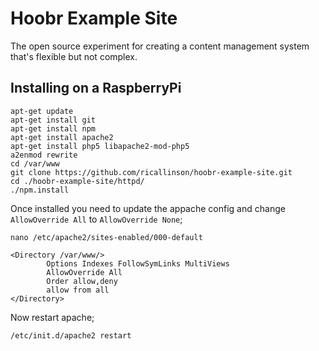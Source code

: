 # Hoobr Example Site

The open source experiment for creating a content management system that's flexible but not complex.

## Installing on a RaspberryPi

    apt-get update
    apt-get install git
    apt-get install npm
    apt-get install apache2
    apt-get install php5 libapache2-mod-php5
    a2enmod rewrite
    cd /var/www
    git clone https://github.com/ricallinson/hoobr-example-site.git
    cd ./hoobr-example-site/httpd/
    ./npm.install

Once installed you need to update the appache config and change `AllowOverride All` to `AllowOverride None`;

    nano /etc/apache2/sites-enabled/000-default

    <Directory /var/www/>
            Options Indexes FollowSymLinks MultiViews
            AllowOverride All
            Order allow,deny
            allow from all
    </Directory>

Now restart apache;

    /etc/init.d/apache2 restart
